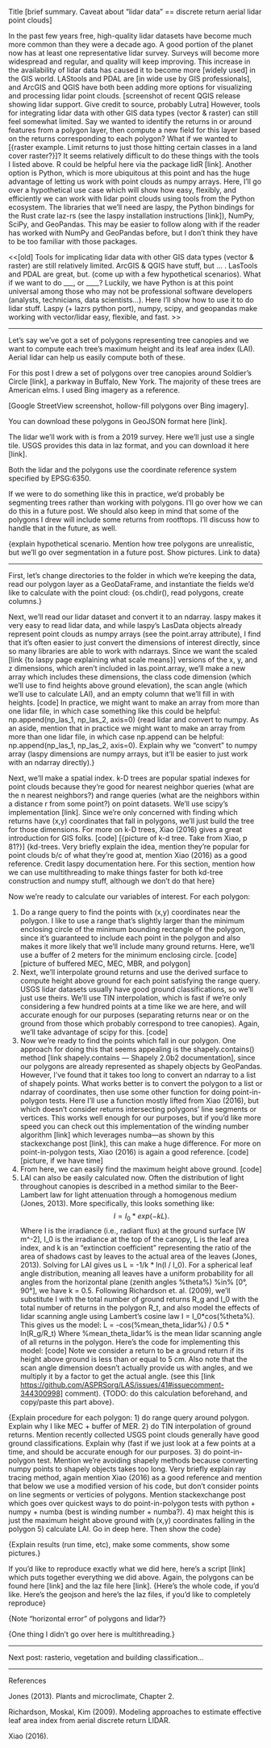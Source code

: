 Title
[brief summary. Caveat about “lidar data” == discrete return aerial lidar point clouds]

In the past few years free, high-quality lidar datasets have become much more common than they were a decade ago. A good portion of the planet now has at least one representative lidar survey. Surveys will become more widespread and regular, and quality will keep improving.
This increase in the availability of lidar data has caused it to become more [widely used] in the GIS world. LAStools and PDAL are [in wide use by GIS professionals], and ArcGIS and QGIS have both been adding more options for visualizing and processing lidar point clouds. 
[screenshot of recent QGIS release showing lidar support. Give credit to source, probably Lutra]
However, tools for integrating lidar data with other GIS data types (vector & raster) can still feel somewhat limited. Say we wanted to identify the returns in or around features from a polygon layer, then compute a new field for this layer based on the returns corresponding to each polygon? What if we wanted to [{raster example. Limit returns to just those hitting certain classes in a land cover raster?}]? It seems relatively difficult to do these things with the tools I listed above. 
R could be helpful here via the package lidR [link]. Another option is Python, which is more ubiquitous at this point and has the huge advantage of letting us work with point clouds as numpy arrays. Here, I’ll go over a hypothetical use case which will show how easy, flexibly, and efficiently we can work with lidar point clouds using tools from the Python ecosystem. 
The libraries that we’ll need are laspy, the Python bindings for the Rust crate laz-rs (see the laspy installation instructions [link]), NumPy, SciPy, and GeoPandas. This may be easier to follow along with if the reader has worked with NumPy and GeoPandas before, but I don’t think they have to be too familiar with those packages. 

<<[old]
Tools for implicating lidar data with other GIS data types (vector & raster) are still relatively limited. ArcGIS & QGIS have stuff, but … . LasTools and PDAL are great, but. (come up with a few hypothetical scenarios). What if we want to do ___, or ____?
Luckily, we have Python is at this point universal among those who may not be professional software developers (analysts, technicians, data scientists…). Here I’ll show how to use it to do lidar stuff. Laspy (+ lazrs python port), numpy, scipy, and geopandas make working with vector/lidar easy, flexible, and fast. >>

-----

Let’s say we’ve got a set of polygons representing tree canopies and we want to compute each tree’s maximum height and its leaf area index (LAI). Aerial lidar can help us easily compute both of these. 

For this post I drew a set of polygons over tree canopies around Soldier’s Circle [link], a parkway in Buffalo, New York. The majority of these trees are American elms. I used Bing imagery as a reference.

[Google StreetView screenshot, hollow-fill polygons over Bing imagery].

You can download these polygons in GeoJSON format here [link]. 

The lidar we’ll work with is from a 2019 survey. Here we’ll just use a single tile. USGS provides this data in laz format, and you can download it here [link].

Both the lidar and the polygons use the coordinate reference system specified by EPSG:6350. 

If we were to do something like this in practice, we’d probably be segmenting trees rather than working with polygons. I’ll go over how we can do this in a future post. We should also keep in mind that some of the polygons I drew will include some returns from rootftops. I’ll discuss how to handle that in the future, as well.

{explain hypothetical scenario. Mention how tree polygons are unrealistic, but we’ll go over segmentation in a future post. Show pictures. Link to data}

-----

First, let’s change directories to the folder in which we’re keeping the data, read our polygon layer as a GeoDataFrame, and instantiate the fields we’d like to calculate with the point cloud:
{os.chdir(), read polygons, create columns.}

Next, we’ll read our lidar dataset and convert it to an ndarray. laspy makes it very easy to read lidar data, and while laspy’s LasData objects already represent point clouds as numpy arrays (see the point.array attribute), I find that it’s often easier to just convert the dimensions of interest directly, since so many libraries are able to work with ndarrays. Since we want the scaled [link {to laspy page explaining what scale means}] versions of the x, y, and z dimensions, which aren’t included in las.point.array, we’ll make a new array which includes these dimensions, the class code dimension (which we’ll use to find heights above ground elevation), the scan angle (which we’ll use to calculate LAI), and an empty column that we’ll fill in with heights. 
[code]
In practice, we might want to make an array from more than one lidar file, in which case something like this could be helpful: np.append(np_las_1, np_las_2, axis=0)
{read lidar and convert to numpy. As an aside, mention that in practice we might want to make an array from more than one lidar file, in which case np.append can be helpful: np.append(np_las_1, np_las_2, axis=0). Explain why we “convert” to numpy array (laspy dimensions are numpy arrays, but it’ll be easier to just work with an ndarray directly).} 

Next, we’ll make a spatial index. k-D trees are popular spatial indexes for point clouds because they’re good for nearest neighbor queries (what are the n nearest neighbors?) and range queries (what are the neighbors within a distance r from some point?) on point datasets. We’ll use scipy’s implementation [link]. Since we’re only concerned with finding which returns have (x,y) coordinates that fall in polygons, we’ll just build the tree for those dimensions. For more on k-D trees, Xiao (2016) gives a great introduction for GIS folks. 
[code]
[{picture of k-d tree. Take from Xiao, p 81?}]
{kd-trees. Very briefly explain the idea, mention they’re popular for point clouds b/c of what they’re good at, mention Xiao (2016) as a good reference. Credit laspy documentation here. For this section, mention how we can use multithreading to make things faster for both kd-tree construction and numpy stuff, although we don’t do that here}

Now we’re ready to calculate our variables of interest. For each polygon:
1) Do a range query to find the points with (x,y) coordinates near the polygon. I like to use a range that’s slightly larger than the minimum enclosing circle of the minimum bounding rectangle of the polygon, since it’s guaranteed to include each point in the polygon and also makes it more likely that we’ll include many ground returns. Here, we’ll use a buffer of 2 meters for the minimum enclosing circle.
[code]
[picture of buffered MEC, MEC, MBR, and polygon]
2) Next, we’ll interpolate ground returns and use the derived surface to compute height above ground for each point satisfying the range query. USGS lidar datasets usually have good ground classifications, so we’ll just use theirs. We’ll use TIN interpolation, which is fast if we’re only considering a few hundred points at a time like we are here, and will accurate enough for our purposes (separating returns near or on the ground from those which probably correspond to tree canopies). Again, we’ll take advantage of scipy for this.
[code]
3) Now we’re ready to find the points which fall in our polygon. One approach for doing this that seems appealing is the shapely.contains() method [link shapely.contains — Shapely 2.0b2 documentation], since our polygons are already represented as shapely objects by GeoPandas. However, I’ve found that it takes too long to convert an ndarray to a list of shapely points. What works better is to convert the polygon to a list or ndarray of coordinates, then use some other function for doing point-in-polygon tests. Here I’ll use a function mostly lifted from Xiao (2016), but which doesn’t consider returns intersecting polygons’ line segments or vertices. This works well enough for our purposes, but if you’d like more speed you can check out this implementation of the winding number algorithm [link] which leverages numba—as shown by this stackexchange post [link], this can make a huge difference. For more on point-in-polygon tests, Xiao (2016) is again a good reference.
[code]
[picture, if we have time]
4) From here, we can easily find the maximum height above ground.
[code]
5) LAI can also be easily calculated now. Often the distribution of light throughout canopies is described in a method similar to the Beer-Lambert law for light attenuation through a homogenous medium (Jones, 2013). More specifically, this looks something like:
$$
  I 
  = 
  I_0 * exp(-kL). 
$$
Where I is the irradiance (i.e., radiant flux) at the ground surface [W m^-2], I_0 is the irradiance at the top of the canopy, L is the leaf area index, and k is an “extinction coefficient” representing the ratio of the area of shadows cast by leaves to the actual area of the leaves (Jones, 2013). Solving for LAI gives us
L = -1/k * ln(I / I_0).
For a spherical leaf angle distribution, meaning all leaves have a uniform probability for all angles from the horizontal plane (zenith angles %theta%) %in% [0°, 90°], we have k = 0.5. Following Richardson et. al. (2009), we’ll substitute I with the total number of ground returns R_g and I_0 with the total number of returns in the polygon R_t, and also model the effects of lidar scanning angle using Lambert’s cosine law I = I_0*cos(%theta%). This gives us the model:
L = -cos(%mean_theta_lidar%) / 0.5 * ln(R_g/R_t)
Where %mean_theta_lidar% is the mean lidar scanning angle of all returns in the polygon. Here’s the code for implementing this model:
[code]
Note we consider a return to be a ground return if its height above ground is less than or equal to 5 cm. Also note that the scan angle dimension doesn’t actually provide us with angles, and we multiply it by a factor to get the actual angle. (see this [link https://github.com/ASPRSorg/LAS/issues/41#issuecomment-344300998] comment). {TODO: do this calculation beforehand, and copy/paste this part above}.
 

{Explain procedure for each polygon:
	1) do range query around polygon. Explain why I like MEC + buffer of MER.
	2) do TIN interpolation of ground returns. Mention recently collected USGS point clouds generally have good ground classifications. Explain why (fast if we just look at a few points at a time, and should be accurate enough for our purposes.
	3) do point-in-polygon test. Mention we’re avoiding shapely methods because converting numpy points to shapely objects takes too long. Very briefly explain ray tracing method, again mention Xiao (2016) as a good reference and mention that below we use a modified version of his code, but don’t consider points on line segments or verticies of polygons. Mention stackexchange post which goes over quickest ways to do point-in-polygon tests with python + numpy + numba (best is winding number + numba?).
	4) max height this is just the maximum height above ground with (x,y) coordinates falling in the polygon 
	5) calculate LAI. Go in deep here.
Then show the code}

{Explain results (run time, etc), make some comments, show some pictures.}

If you’d like to reproduce exactly what we did here, here’s a script [link] which puts together everything we did above. Again, the polygons can be found here [link] and the laz file here [link].
{Here’s the whole code, if you’d like. Here’s the geojson and here’s the laz files, if you’d like to completely reproduce}

{Note “horizontal error” of polygons and lidar?}

{One thing I didn’t go over here is multithreading.}

-----

Next post: rasterio, vegetation and building classification…

-----

References

Jones (2013). Plants and microclimate, Chapter 2.

Richardson, Moskal, Kim (2009). Modeling approaches to estimate effective leaf area index from aerial discrete return LIDAR.

Xiao (2016).
